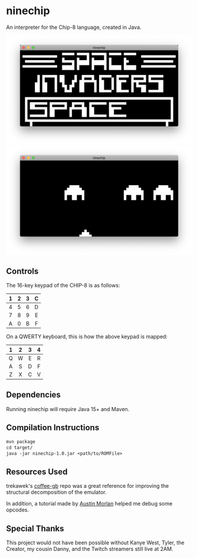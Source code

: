 # ninechip
An interpreter for the Chip-8 language, created in Java.

![](docs/invaders1.png)
![](docs/invaders2.png)

## Controls
The 16-key keypad of the CHIP-8 is as follows:

|1|2|3|C|
|:---:|:---:|:---:|:---:|
|4|5|6|D|
|7|8|9|E|
|A|0|B|F|

On a QWERTY keyboard, this is how the above keypad is mapped:


|1|2|3|4|
|:---:|:---:|:---:|:---:|
|Q|W|E|R|
|A|S|D|F|
|Z|X|C|V|

## Dependencies
Running ninechip will require Java 15+ and Maven.

## Compilation Instructions
```
mvn package
cd target/
java -jar ninechip-1.0.jar <path/to/ROMFile>
```

## Resources Used
trekawek's [coffee-gb](https://github.com/trekawek/coffee-gb) repo was a great reference for improving the structural decomposition of the emulator.

In addition, a tutorial made by [Austin Morlan](https://austinmorlan.com/posts/chip8_emulator) helped me debug some opcodes.

## Special Thanks
This project would not have been possible without Kanye West, Tyler, the Creator, my cousin Danny, and the Twitch streamers still live at 2AM.
